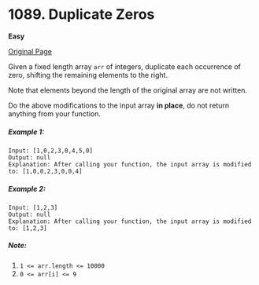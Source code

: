 # 1089. Duplicate Zeros

**Easy**

[Original Page](https://leetcode.com/problems/duplicate-zeros/)

Given a fixed length array `arr` of integers, duplicate each occurrence of zero, shifting the remaining elements to the right.

Note that elements beyond the length of the original array are not written.

Do the above modifications to the input array __in place__, do not return anything from your function.

##### Example 1:
```
Input: [1,0,2,3,0,4,5,0]
Output: null
Explanation: After calling your function, the input array is modified to: [1,0,0,2,3,0,0,4]
```

##### Example 2:
```
Input: [1,2,3]
Output: null
Explanation: After calling your function, the input array is modified to: [1,2,3]
```

##### Note:
1. `1 <= arr.length <= 10000`
2. `0 <= arr[i] <= 9`
